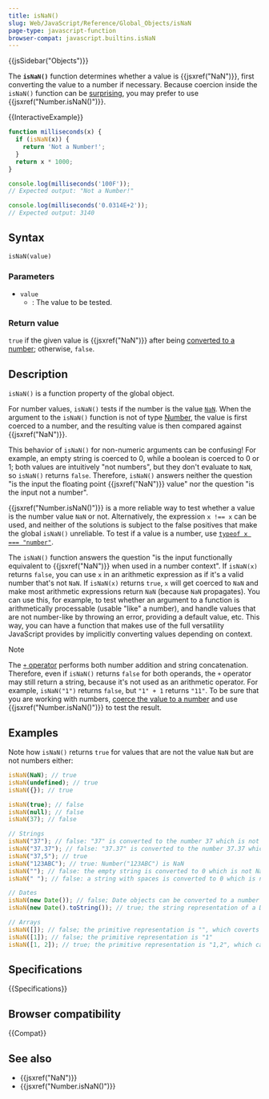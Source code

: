 ```yaml
---
title: isNaN()
slug: Web/JavaScript/Reference/Global_Objects/isNaN
page-type: javascript-function
browser-compat: javascript.builtins.isNaN
---
```


{{jsSidebar("Objects")}}

The **`isNaN()`** function determines whether a value is {{jsxref("NaN")}}, first converting the value to a number if necessary. Because coercion inside the `isNaN()` function can be [surprising](#description), you may prefer to use {{jsxref("Number.isNaN()")}}.

{{InteractiveExample}}

```js interactive-example
function milliseconds(x) {
  if (isNaN(x)) {
    return 'Not a Number!';
  }
  return x * 1000;
}

console.log(milliseconds('100F'));
// Expected output: "Not a Number!"

console.log(milliseconds('0.0314E+2'));
// Expected output: 3140

```

## Syntax

```js-nolint
isNaN(value)
```

### Parameters

- `value`
  - : The value to be tested.

### Return value

`true` if the given value is {{jsxref("NaN")}} after being [converted to a number](/en-US/docs/Web/JavaScript/Reference/Global_Objects/Number#number_coercion); otherwise, `false`.

## Description

`isNaN()` is a function property of the global object.

For number values, `isNaN()` tests if the number is the value [`NaN`](/en-US/docs/Web/JavaScript/Reference/Global_Objects/NaN). When the argument to the `isNaN()` function is not of type [Number](/en-US/docs/Web/JavaScript/Data_structures#number_type), the value is first coerced to a number, and the resulting value is then compared against {{jsxref("NaN")}}.

This behavior of `isNaN()` for non-numeric arguments can be confusing! For example, an empty string is coerced to 0, while a boolean is coerced to 0 or 1; both values are intuitively "not numbers", but they don't evaluate to `NaN`, so `isNaN()` returns `false`. Therefore, `isNaN()` answers neither the question "is the input the floating point {{jsxref("NaN")}} value" nor the question "is the input not a number".

{{jsxref("Number.isNaN()")}} is a more reliable way to test whether a value is the number value `NaN` or not. Alternatively, the expression `x !== x` can be used, and neither of the solutions is subject to the false positives that make the global `isNaN()` unreliable. To test if a value is a number, use [`typeof x === "number"`](/en-US/docs/Web/JavaScript/Reference/Operators/typeof).

The `isNaN()` function answers the question "is the input functionally equivalent to {{jsxref("NaN")}} when used in a number context". If `isNaN(x)` returns `false`, you can use `x` in an arithmetic expression as if it's a valid number that's not `NaN`. If `isNaN(x)` returns `true`, `x` will get coerced to `NaN` and make most arithmetic expressions return `NaN` (because `NaN` propagates). You can use this, for example, to test whether an argument to a function is arithmetically processable (usable "like" a number), and handle values that are not number-like by throwing an error, providing a default value, etc. This way, you can have a function that makes use of the full versatility JavaScript provides by implicitly converting values depending on context.

> [!NOTE]
> The [`+` operator](/en-US/docs/Web/JavaScript/Reference/Operators/Addition) performs both number addition and string concatenation. Therefore, even if `isNaN()` returns `false` for both operands, the `+` operator may still return a string, because it's not used as an arithmetic operator. For example, `isNaN("1")` returns `false`, but `"1" + 1` returns `"11"`. To be sure that you are working with numbers, [coerce the value to a number](/en-US/docs/Web/JavaScript/Reference/Global_Objects/Number#number_coercion) and use {{jsxref("Number.isNaN()")}} to test the result.

## Examples

Note how `isNaN()` returns `true` for values that are not the value `NaN` but are not numbers either:

```js
isNaN(NaN); // true
isNaN(undefined); // true
isNaN({}); // true

isNaN(true); // false
isNaN(null); // false
isNaN(37); // false

// Strings
isNaN("37"); // false: "37" is converted to the number 37 which is not NaN
isNaN("37.37"); // false: "37.37" is converted to the number 37.37 which is not NaN
isNaN("37,5"); // true
isNaN("123ABC"); // true: Number("123ABC") is NaN
isNaN(""); // false: the empty string is converted to 0 which is not NaN
isNaN(" "); // false: a string with spaces is converted to 0 which is not NaN

// Dates
isNaN(new Date()); // false; Date objects can be converted to a number (timestamp)
isNaN(new Date().toString()); // true; the string representation of a Date object cannot be parsed as a number

// Arrays
isNaN([]); // false; the primitive representation is "", which coverts to the number 0
isNaN([1]); // false; the primitive representation is "1"
isNaN([1, 2]); // true; the primitive representation is "1,2", which cannot be parsed as number
```

## Specifications

{{Specifications}}

## Browser compatibility

{{Compat}}

## See also

- {{jsxref("NaN")}}
- {{jsxref("Number.isNaN()")}}
